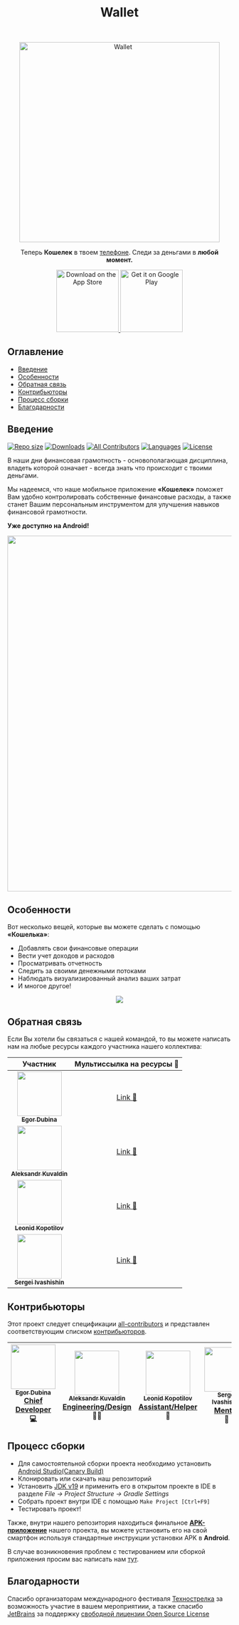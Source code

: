 <h1 align="center"> Wallet </h1> <br>
<p align="center">
  <a href="https://82.147.69.30/ ">
    <img alt="Wallet" title="Wallet" src="https://i.imgur.com/HpEedHi.png" width="450">
  </a>
</p>

<p align="center">
  Теперь <b>Кошелек</b> в твоем <u>телефоне</u>. Следи за деньгами в <b>любой момент.</b>
</p>

<p align="center">
  <a href="https://www.apple.com/app-store/">
    <img alt="Download on the App Store" title="App Store" src="http://i.imgur.com/0n2zqHD.png" width="140">
  </a>

  <a href="https://play.google.com/store/">
    <img alt="Get it on Google Play" title="Google Play" src="http://i.imgur.com/mtGRPuM.png" width="140">
  </a>
</p>

<!-- START doctoc generated TOC please keep comment here to allow auto update -->
<!-- DON'T EDIT THIS SECTION, INSTEAD RE-RUN doctoc TO UPDATE -->
## Оглавление

- [Введение](#introduction)
- [Особенности](#features)
- [Обратная связь](#feedback)
- [Контрибьюторы](#contributors)
- [Процесс сборки](#build-process)
- [Благодарности](#acknowledgments)

<!-- END doctoc generated TOC please keep comment here to allow auto update -->

## Введение

[![Repo size](https://img.shields.io/github/repo-size/belochka200/Wallet)](https://youtu.be/dQw4w9WgXcQ)
[![Downloads](https://img.shields.io/github/downloads/belochka200/Wallet/total)](https://youtu.be/dQw4w9WgXcQ)
[![All Contributors](https://img.shields.io/badge/all_contributors-4-orange.svg?style=flat-square)](./CONTRIBUTORS.md)
[![Languages](https://img.shields.io/github/languages/count/belochka200/Wallet)](http://makeapullrequest.com)
[![License](https://img.shields.io/github/license/belochka200/Wallet)](http://commitizen.github.io/cz-cli/)

В наши дни финансовая грамотность - основополагающая дисциплина, владеть которой означает - всегда знать что происходит с твоими деньгами.

Мы надеемся, что наше мобильное приложение <b>«Кошелек»</b> поможет Вам удобно контролировать собственные финансовые расходы, а также станет Вашим персональным инструментом для улучшения навыков финансовой грамотности. 

**Уже доступно на Android!**

<p align="center">
  <img src = "https://i.imgur.com/Vd9lOYW.png" width=800>
</p>

## Особенности

Вот несколько вещей, которые вы можете сделать с помощью <b>«Кошелька»</b>:

* Добавлять свои финансовые операции
* Вести учет доходов и расходов 
* Просматривать отчетность
* Следить за своими денежными потоками
* Наблюдать визуализированный анализ ваших затрат
* И многое другое!

<p align="center">
  <img src = "https://i.imgur.com/YpK0t6K.png" height="">
</p>



## Обратная связь

Если Вы хотели бы связаться c нашей командой, то вы можете написать нам на любые ресурсы каждого участника нашего коллектива:


| Участник                                                                                                                                                                    | Мультиссылка на ресурсы 🔗                                          |
|-----------------------------------------------------------------------------------------------------------------------------------------------------------------------------|---------------------------------------------------------------------|
| <center>[<img src="https://avatars.githubusercontent.com/u/90848780?v=4" width="100px;"/><br /><sub><b>Egor Dubina</b></sub>](https://github.com/belochka200)</center>      | <center>[Link 🔗]()</center>                                        |
| <center>[<img src="https://avatars.githubusercontent.com/u/70071149?v=4" width="100px;"/><br /><sub><b>Aleksandr Kuvaldin</b></sub>](https://github.com/seldomos)</center>  | <center>[Link 🔗](https://socprofile.com/seldom)</center>           |
| <center>[<img src="https://avatars.githubusercontent.com/u/81908442?v=4" width="100px;"/><br /><sub><b>Leonid Kopotilov</b></sub>](https://github.com/lkopik)</center>      | <center>[Link 🔗](https://socprofile.com/leonid_kopotilov)</center> |
| <center>[<img src="https://avatars.githubusercontent.com/u/56026614?v=4" width="100px;"/><br /><sub><b>Sergei Ivashishin</b></sub>](https://github.com/abbat1081)</center>  | <center>[Link 🔗](https://socprofile.com/abbat1081)</center>        |

## Контрибьюторы

Этот проект следует спецификации [all-contributors](https://github.com/kentcdodds/all-contributors) и представлен соответствующим списком [контрибьюторов](./CONTRIBUTORS.md).

<!-- ALL-CONTRIBUTORS-LIST:START - Do not remove or modify this section -->
<!-- prettier-ignore -->
| [<img src="https://avatars.githubusercontent.com/u/90848780?v=4" width="100px;"/><br /><sub><b>Egor Dubina</b></sub>](https://github.com/belochka200)<br /><u>Chief Developer</u> <br />💻  | [<img src="https://avatars.githubusercontent.com/u/70071149?v=4" width="100px;"/><br /><sub><b>Aleksandr Kuvaldin</b></sub>](https://github.com/seldomos)<br /><u>Engineering/Design</u><br />🎨📖 | [<img src="https://avatars.githubusercontent.com/u/81908442?v=4" width="100px;"/><br /><sub><b>Leonid Kopotilov</b></sub>](https://github.com/lkopik)<br /><u>Assistant/Helper</u> <br />📖 | [<img src="https://avatars.githubusercontent.com/u/56026614?v=4" width="100px;"/><br /><sub><b>Sergei Ivashishin</b></sub>](https://github.com/abbat1081)<br /><u>Mentor</u><br /> 👀 |    
|:-------------------------------------------------------------------------------------------------------------------------------------------------------------------------------------------:|:--------------------------------------------------------------------------------------------------------------------------------------------------------------------------------------------------:|:-------------------------------------------------------------------------------------------------------------------------------------------------------------------------------------------:|:-------------------------------------------------------------------------------------------------------------------------------------------------------------------------:|
<!-- ALL-CONTRIBUTORS-LIST:END -->

## Процесс сборки

- Для самостоятельной сборки проекта необходимо установить [Android Studio(Canary Build)](https://developer.android.com/studio/preview)
- Клонировать или скачать наш репозиторий
- Установить [JDK v19](https://jdk.java.net/19/) и применить его в открытом проекте в IDE в разделе <i>File -> Project Structure -> Gradle Settings</i>
- Собрать проект внутри IDE с помощью `Make Project [Ctrl+F9]`
- Тестировать проект!

Также, внутри нашего репозитория находиться финальное [**APK-приложение**](./wallet.apk) нашего проекта, вы можете установить его на свой смартфон используя стандартные инструкции установки APK в **Android**.

В случае возникновения проблем с тестированием или сборкой приложения просим вас написать нам [тут](#feedback).

## Благодарности

Спасибо организаторам международного фестиваля [Технострелка](https://tehnostrelka52.ru/) за возможность участие в вашем мероприятиии, а также спасибо [JetBrains](https://www.jetbrains.com) за поддержку [свободной лицензии Open Source License](https://www.jetbrains.com/buy/opensource)
